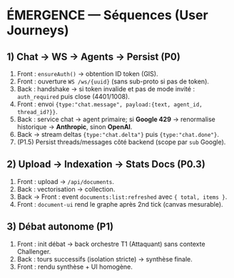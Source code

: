 # ÉMERGENCE — Séquences (User Journeys)

## 1) Chat → WS → Agents → Persist (P0)
1. Front : `ensureAuth()` → obtention ID token (GIS).
2. Front : ouverture `WS /ws/{uuid}` (sans sub-proto si pas de token).
3. Back : handshake → si token invalide et pas de mode invité : `auth_required` puis close (4401/1008).
4. Front : envoi `{type:"chat.message", payload:{text, agent_id, thread_id?}}`.
5. Back : service chat → agent primaire; si **Google 429** → renormalise historique → **Anthropic**, sinon **OpenAI**.
6. Back → stream deltas `{type:"chat.delta"}` puis `{type:"chat.done"}`.
7. (P1.5) Persist threads/messages côté backend (scope par `sub` Google).

## 2) Upload → Indexation → Stats Docs (P0.3)
1. Front : upload → `/api/documents`.
2. Back : vectorisation → collection.
3. Back → Front : event `documents:list:refreshed` avec `{ total, items }`.
4. Front : `document-ui` rend le graphe après 2nd tick (canvas mesurable).

## 3) Débat autonome (P1)
1. Front : init débat → back orchestre T1 (Attaquant) sans contexte Challenger.
2. Back : tours successifs (isolation stricte) → synthèse finale.
3. Front : rendu synthèse + UI homogène.
